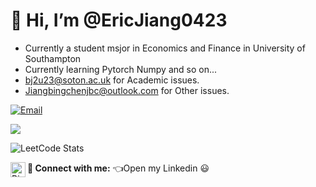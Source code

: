 # 👋 Hi, I’m @EricJiang0423

- Currently a student msjor in Economics and Finance in University of Southampton
- Currently learning Pytorch Numpy and so on...
- bj2u23@soton.ac.uk for Academic issues.
- Jiangbingchenjbc@outlook.com for Other issues.

[![Email](https://img.shields.io/badge/-Jiangbingchenjbc@outlook.com-911318?style=flat-square&logo=Mail.RU&logoColor=white&labelColor=c14438)](mailto:Jiangbingchenjbc@outlook.com)

<!---
01Jiangbingchen/01Jiangbingchen is a ✨ special ✨ repository because its `README.md` (this file) appears on your GitHub profile.
You can click the Preview link to take a look at your changes.
--->
![](https://github-readme-stats.vercel.app/api?username=EricJiang0423)

![LeetCode Stats](https://leetcode.card.workers.dev/BingchenJiang?theme=default&font=baloo&extension=null)

**🤝 Connect with me:**
[<img align="left" alt="Bingchen Jiang | LinkedIn" width="24px" src="https://cdn.jsdelivr.net/npm/simple-icons@v3/icons/linkedin.svg" />](https://www.linkedin.com/in/bingchenjiang/) 👈Open my Linkedin 😃
